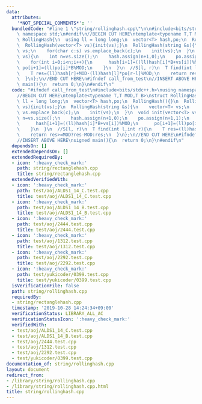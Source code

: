 ```yaml
---
data:
  attributes:
    '*NOT_SPECIAL_COMMENTS*': ''
  bundledCode: "#line 1 \"string/rollinghash.cpp\"\n\n#include<bits/stdc++.h>\nusing\
    \ namespace std;\n#endif\n//BEGIN CUT HERE\ntemplate<typename T,T MOD,T B>\nstruct\
    \ RollingHash{\n  using ll = long long;\n  vector<T> hash,po;\n  RollingHash(){}\n\
    \  RollingHash(vector<T> vs){init(vs);}\n  RollingHash(string &s){\n    vector<T>\
    \ vs;\n    for(char c:s) vs.emplace_back(c);\n    init(vs);\n  }\n  void init(vector<T>\
    \ vs){\n    int n=vs.size();\n    hash.assign(n+1,0);\n    po.assign(n+1,1);\n\
    \    for(int i=0;i<n;i++){\n      hash[i+1]=((ll)hash[i]*B+vs[i])%MOD;\n     \
    \ po[i+1]=(ll)po[i]*B%MOD;\n    }\n  }\n  //S[l, r)\n  T find(int l,int r){\n\
    \    T res=(ll)hash[r]+MOD-(ll)hash[l]*po[r-l]%MOD;\n    return res>=MOD?res-MOD:res;\n\
    \  }\n};\n//END CUT HERE\n#ifndef call_from_test\n//INSERT ABOVE HERE\nsigned\
    \ main(){\n  return 0;\n}\n#endif\n"
  code: "#ifndef call_from_test\n#include<bits/stdc++.h>\nusing namespace std;\n#endif\n\
    //BEGIN CUT HERE\ntemplate<typename T,T MOD,T B>\nstruct RollingHash{\n  using\
    \ ll = long long;\n  vector<T> hash,po;\n  RollingHash(){}\n  RollingHash(vector<T>\
    \ vs){init(vs);}\n  RollingHash(string &s){\n    vector<T> vs;\n    for(char c:s)\
    \ vs.emplace_back(c);\n    init(vs);\n  }\n  void init(vector<T> vs){\n    int\
    \ n=vs.size();\n    hash.assign(n+1,0);\n    po.assign(n+1,1);\n    for(int i=0;i<n;i++){\n\
    \      hash[i+1]=((ll)hash[i]*B+vs[i])%MOD;\n      po[i+1]=(ll)po[i]*B%MOD;\n\
    \    }\n  }\n  //S[l, r)\n  T find(int l,int r){\n    T res=(ll)hash[r]+MOD-(ll)hash[l]*po[r-l]%MOD;\n\
    \    return res>=MOD?res-MOD:res;\n  }\n};\n//END CUT HERE\n#ifndef call_from_test\n\
    //INSERT ABOVE HERE\nsigned main(){\n  return 0;\n}\n#endif\n"
  dependsOn: []
  extendedDependsOn: []
  extendedRequiredBy:
  - icon: ':heavy_check_mark:'
    path: string/rectanglehash.cpp
    title: string/rectanglehash.cpp
  extendedVerifiedWith:
  - icon: ':heavy_check_mark:'
    path: test/aoj/ALDS1_14_C.test.cpp
    title: test/aoj/ALDS1_14_C.test.cpp
  - icon: ':heavy_check_mark:'
    path: test/aoj/ALDS1_14_B.test.cpp
    title: test/aoj/ALDS1_14_B.test.cpp
  - icon: ':heavy_check_mark:'
    path: test/aoj/2444.test.cpp
    title: test/aoj/2444.test.cpp
  - icon: ':heavy_check_mark:'
    path: test/aoj/1312.test.cpp
    title: test/aoj/1312.test.cpp
  - icon: ':heavy_check_mark:'
    path: test/aoj/2292.test.cpp
    title: test/aoj/2292.test.cpp
  - icon: ':heavy_check_mark:'
    path: test/yukicoder/0399.test.cpp
    title: test/yukicoder/0399.test.cpp
  isVerificationFile: false
  path: string/rollinghash.cpp
  requiredBy:
  - string/rectanglehash.cpp
  timestamp: '2019-10-28 14:24:34+09:00'
  verificationStatus: LIBRARY_ALL_AC
  verificationStatusIcon: ':heavy_check_mark:'
  verifiedWith:
  - test/aoj/ALDS1_14_C.test.cpp
  - test/aoj/ALDS1_14_B.test.cpp
  - test/aoj/2444.test.cpp
  - test/aoj/1312.test.cpp
  - test/aoj/2292.test.cpp
  - test/yukicoder/0399.test.cpp
documentation_of: string/rollinghash.cpp
layout: document
redirect_from:
- /library/string/rollinghash.cpp
- /library/string/rollinghash.cpp.html
title: string/rollinghash.cpp
---
```

